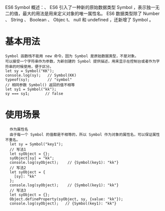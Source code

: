 ES6 Symbol
    概述：、
    ES6 引入了一种新的原始数据类型 Symbol ，表示独一无二的值，最大的用法是用来定义对象的唯一属性名。
    ES6 数据类型除了 Number 、 String 、 Boolean 、 Objec t、 null 和 undefined ，还新增了 Symbol 。

  #  基本用法
    Symbol 函数栈不能用 new 命令，因为 Symbol 是原始数据类型，不是对象。
    可以接受一个字符串作为参数，为新创建的 Symbol 提供描述，用来显示在控制台或者作为字符串的时候使用，便于区分。
    let sy = Symbol("KK");
    console.log(sy);   // Symbol(KK)
    typeof(sy);        // "symbol"
    // 相同参数 Symbol() 返回的值不相等
    let sy1 = Symbol("kk");
    sy === sy1;       // false

   # 使用场景
      作为属性名
      由于每一个 Symbol 的值都是不相等的，所以 Symbol 作为对象的属性名，可以保证属性不重名。
      let sy = Symbol("key1");
      // 写法1
      let syObject = {};
      syObject[sy] = "kk";
      console.log(syObject);    // {Symbol(key1): "kk"}
      // 写法2
      let syObject = {
        [sy]: "kk"
      };
      console.log(syObject);    // {Symbol(key1): "kk"}
      // 写法3
      let syObject = {};
      Object.defineProperty(syObject, sy, {value: "kk"});
      console.log(syObject);   // {Symbol(key1): "kk"}
